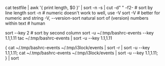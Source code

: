 cat testfile | awk '{ print length, $0 }' | sort -n -s | cut -d" " -f2- # sort by line length
sort -n # numeric doesn't work to well, use -V
sort -V # better for numeric and string    -V, --version-sort natural sort of (version) numbers within text # human

sort --key 2 # sort by second column
sort -u ~/.tmp/bashrc-events --key 1.1,1.11
tac ~/.tmp/bashrc-events | sort -u --key 1.1,1.11

{ cat ~/.tmp/bashrc-events ~/.tmp/i3lock/events | sort -r | sort -u --key 1.1,1.11; cat ~/.tmp/bashrc-events ~/.tmp/i3lock/events |           sort -u --key 1.1,1.11; } | sort
